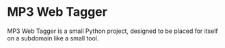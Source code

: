 # MP3 Web Tagger
MP3 Web Tagger is a small Python project, designed to be placed for itself on a subdomain like a small tool.
